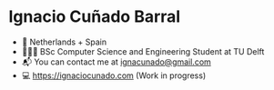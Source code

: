 # Ignacio Cuñado Barral

- 📍 Netherlands + Spain
- 👨🏼‍🎓 BSc Computer Science and Engineering Student at TU Delft
- 📬 You can contact me at ignacunado@gmail.com
- 💻 https://ignaciocunado.com (Work in progress)


<!--
**ignaciocunado/ignaciocunado** is a ✨ _special_ ✨ repository because its `README.md` (this file) appears on your GitHub profile.

Here are some ideas to get you started:

- 🔭 I’m currently working on ...
- 🌱 I’m currently learning ...
- 👯 I’m looking to collaborate on ...
- 🤔 I’m looking for help with ...
- 💬 Ask me about ...
- 📫 How to reach me: ...
- 😄 Pronouns: ...
- ⚡ Fun fact: ...
-->

